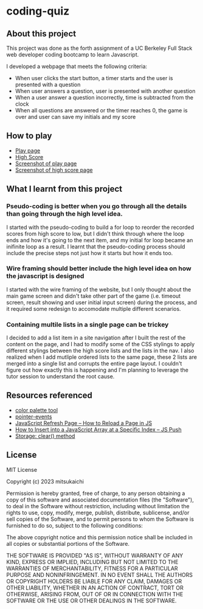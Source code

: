 # coding-quiz

## About this project
This project was done as the forth assignment of a UC Berkeley Full Stack web developer coding bootcamp to learn Javascript.

I developed a webpage that meets the following criteria:
- When user clicks the start button,  a timer starts and the user is presented with a question
- When user answers a question, user is presented with another question
- When a user answer a question incorrectly, time is subtracted from the clock
- When all questions are answered or the timer reaches 0, the game is over and user can save my initials and my score

## How to play

- [Play page](https://mitsukaichi.github.io/coding-quiz/)
- [High Score](https://mitsukaichi.github.io/coding-quiz/highscore/highscore.html) 
- [Screenshot of play page](https://github.com/mitsukaichi/coding-quiz/blob/main/assets/screenshot1.png)
- [Screenshot of high score page](https://github.com/mitsukaichi/coding-quiz/blob/main/assets/screenshot2.png)

## What I learnt from this project 

### Pseudo-coding is better when you go through all the details than going through the high level idea.
I started with the pseudo-coding to build a for loop to reorder the recorded scores from high score to low, but I didn't think through where the loop ends and how it's going to the next item, and my initial for loop became an inifinite loop as a result. I learnt that the pseudo-coding process should include the precise steps not just how it starts but how it ends too.

### Wire framing should better include the high level idea on how the javascript is designed
I started with the wire framing of the website, but I only thought about the main game screen and didn't take other part of the game (i.e. timeout screen, result showing and user initial input screen) during the process, and it required some redesign to accomodate multiple different scenarios. 

### Containing multile lists in a single page can be trickey
I decided to add a list item in a site navigation after I built the rest of the content on the page, and I had to modify some of the CSS stylings to apply different stylings between the high score lists and the lists in the nav. I also realized when I add mutliple ordered lists to the same page, these 2 lists are merged into a single list and corrupts the entire page layout. I couldn't figure out how exactly this is happening and I'm planning to leverage the tutor session to understand the root cause.

## Resources referenced
- [color palette tool](https://coolors.co/fab9b9-e5d4c0-c5decd-a1e8cc-495159)
- [pointer-events](https://developer.mozilla.org/en-US/docs/Web/CSS/pointer-events)
- [JavaScript Refresh Page – How to Reload a Page in JS](https://www.freecodecamp.org/news/javascript-refresh-page-how-to-reload-a-page-in-js/#:~:text=Method%201%3A%20How%20to%20Refresh,and%20loading%20the%20latest%20content.)
- [How to Insert into a JavaScript Array at a Specific Index – JS Push](https://www.freecodecamp.org/news/insert-into-javascript-array-at-specific-index/)
- [Storage: clear() method](https://developer.mozilla.org/en-US/docs/Web/API/Storage/clear)

## License

MIT License

Copyright (c) 2023 mitsukaichi

Permission is hereby granted, free of charge, to any person obtaining a copy
of this software and associated documentation files (the "Software"), to deal
in the Software without restriction, including without limitation the rights
to use, copy, modify, merge, publish, distribute, sublicense, and/or sell
copies of the Software, and to permit persons to whom the Software is
furnished to do so, subject to the following conditions:

The above copyright notice and this permission notice shall be included in all
copies or substantial portions of the Software.

THE SOFTWARE IS PROVIDED "AS IS", WITHOUT WARRANTY OF ANY KIND, EXPRESS OR
IMPLIED, INCLUDING BUT NOT LIMITED TO THE WARRANTIES OF MERCHANTABILITY,
FITNESS FOR A PARTICULAR PURPOSE AND NONINFRINGEMENT. IN NO EVENT SHALL THE
AUTHORS OR COPYRIGHT HOLDERS BE LIABLE FOR ANY CLAIM, DAMAGES OR OTHER
LIABILITY, WHETHER IN AN ACTION OF CONTRACT, TORT OR OTHERWISE, ARISING FROM,
OUT OF OR IN CONNECTION WITH THE SOFTWARE OR THE USE OR OTHER DEALINGS IN THE
SOFTWARE.